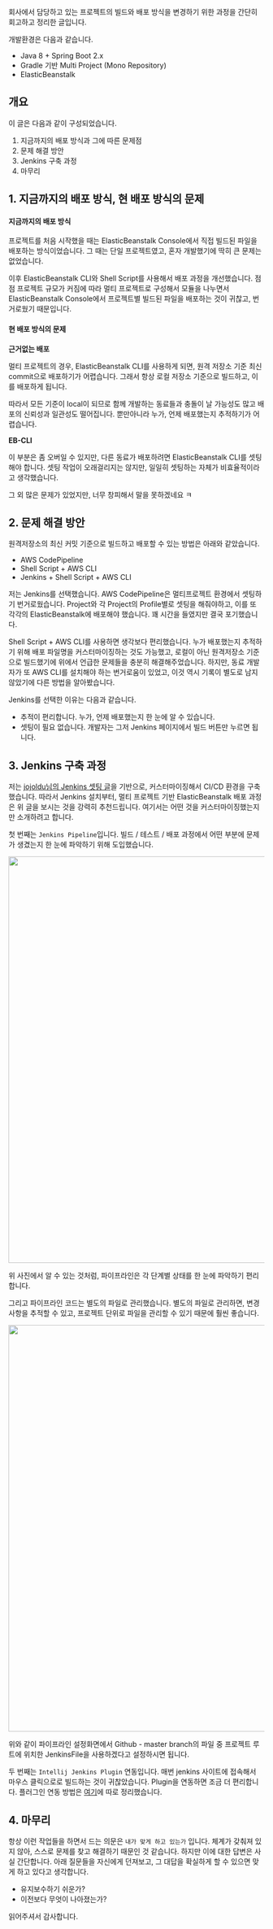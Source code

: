 
회사에서 담당하고 있는 프로젝트의 빌드와 배포 방식을 변경하기 위한 과정을 간단히 회고하고 정리한 글입니다.

개발환경은 다음과 같습니다.

- Java 8 + Spring Boot 2.x
- Gradle 기반 Multi Project (Mono Repository)
- ElasticBeanstalk

## 개요

이 글은 다음과 같이 구성되었습니다.

1. 지금까지의 배포 방식과 그에 따른 문제점
2. 문제 해결 방안
3. Jenkins 구축 과정
4. 마무리

## 1. 지금까지의 배포 방식, 현 배포 방식의 문제

#### 지금까지의 배포 방식

프로젝트를 처음 시작했을 때는 ElasticBeanstalk Console에서 직접 빌드된 파일을 배포하는 방식이었습니다. 그 때는 단일 프로젝트였고, 혼자 개발했기에 딱히 큰 문제는 없었습니다.

이후 ElasticBeanstalk CLI와 Shell Script를 사용해서 배포 과정을 개선했습니다. 점점 프로젝트 규모가 커짐에 따라 멀티 프로젝트로 구성해서 모듈을 나누면서 ElasticBeanstalk Console에서 프로젝트별 빌드된 파일을 배포하는 것이 귀찮고, 번거로웠기 때문입니다.  

#### 현 배포 방식의 문제

**근거없는 배포**

멀티 프로젝트의 경우, ElasticBeanstalk CLI를 사용하게 되면, 원격 저장소 기준 최신 commit으로 배포하기가 어렵습니다. 그래서 항상 로컬 저장소 기준으로 빌드하고, 이를 배포하게 됩니다. 

따라서 모든 기준이 local이 되므로 함께 개발하는 동료들과 충돌이 날 가능성도 많고 배포의 신뢰성과 일관성도 떨어집니다. 뿐만아니라 누가, 언제 배포했는지 추적하기가 어렵습니다.

**EB-CLI**

이 부분은 좀 오버일 수 있지만, 다른 동료가 배포하려면 ElasticBeanstalk CLI를 셋팅해야 합니다. 셋팅 작업이 오래걸리지는 않지만, 일일히 셋팅하는 자체가 비효율적이라고 생각했습니다. 

그 외 많은 문제가 있었지만, 너무 창피해서 말을 못하겠네요 ㅋ

## 2. 문제 해결 방안

원격저장소의 최신 커밋 기준으로 빌드하고 배포할 수 있는 방법은 아래와 같았습니다.
- AWS CodePipeline
- Shell Script + AWS CLI
- Jenkins + Shell Script + AWS CLI

저는 Jenkins를 선택했습니다. AWS CodePipeline은 멀티프로젝트 환경에서 셋팅하기  번거로웠습니다. Project와 각 Project의 Profile별로 셋팅을 해줘야하고, 이를 또 각각의 ElasticBeanstalk에 배포해야 했습니다. 꽤 시간을 들였지만 결국 포기했습니다.

Shell Script + AWS CLI를 사용하면 생각보다 편리했습니다. 누가 배포했는지 추적하기 위해 배포 파일명을 커스터마이징하는 것도 가능했고, 로컬이 아닌 원격저장소 기준으로 빌드했기에 위에서 언급한 문제들을 충분히 해결해주었습니다. 하지만, 동료 개발자가 또 AWS CLI를 설치해야 하는 번거로움이 있었고, 이것 역시 기록이 별도로 남지 않았기에 다른 방법을 알아봤습니다.

Jenkins를 선택한 이유는 다음과 같습니다.
- 추적이 편리합니다. 누가, 언제 배포했는지 한 눈에 알 수 있습니다. 
- 셋팅이 필요 없습니다. 개발자는 그저 Jenkins 페이지에서 빌드 버튼만 누르면 됩니다.


## 3. Jenkins 구축 과정

저는 [jojoldu님의 Jenkins 셋팅 글](https://jojoldu.tistory.com/290?category=777282)을 기반으로, 커스터마이징해서 CI/CD 환경을 구축했습니다. 따라서 Jenkins 설치부터, 멀티 프로젝트 기반 ElasticBeanstalk 배포 과정은 위 글을 보시는 것을 강력히 추천드립니다. 여기서는 어떤 것을 커스터마이징했는지만 소개하려고 합니다.

첫 번째는 `Jenkins Pipeline`입니다. 빌드 / 테스트 / 배포 과정에서 어떤 부분에 문제가 생겼는지 한 눈에 파악하기 위해 도입했습니다.

<img src="https://github.com/momentjin/blog-repository/blob/master/resource/image/cicd1.png?raw=true" width=800px>

위 사진에서 알 수 있는 것처럼, 파이프라인은 각 단계별 상태를 한 눈에 파악하기 편리합니다. 

그리고 파이프라인 코드는 별도의 파일로 관리했습니다. 별도의 파일로 관리하면, 변경사항을 추적할 수 있고, 프로젝트 단위로 파일을 관리할 수 있기 때문에 훨씬 좋습니다.

<img src="https://github.com/momentjin/blog-repository/blob/master/resource/image/jenkins-config2.png?raw=true" width=800px>

위와 같이 파이프라인 설정화면에서 Github - master branch의 파일 중 프로젝트 루트에 위치한 JenkinsFile을 사용하겠다고 설정하시면 됩니다.

두 번째는 `Intellij Jenkins Plugin` 연동입니다. 매번 jenkins 사이트에 접속해서 마우스 클릭으로로 빌드하는 것이 귀찮았습니다. Plugin을 연동하면 조금 더 편리합니다. 플러그인 연동 방법은 [여기](https://momentjin.tistory.com/150)에 따로 정리했습니다.

## 4. 마무리

항상 이런 작업들을 하면서 드는 의문은 `내가 맞게 하고 있는가` 입니다. 체계가 갖춰져 있지 않아, 스스로 문제를 찾고 해결하기 때문인 것 같습니다. 하지만 이에 대한 답변은 사실 간단합니다. 아래 질문들을 자신에게 던져보고, 그 대답을 확실하게 할 수 있으면 맞게 하고 있다고 생각합니다.

- 유지보수하기 쉬운가?
- 이전보다 무엇이 나아졌는가?

읽어주셔서 감사합니다.